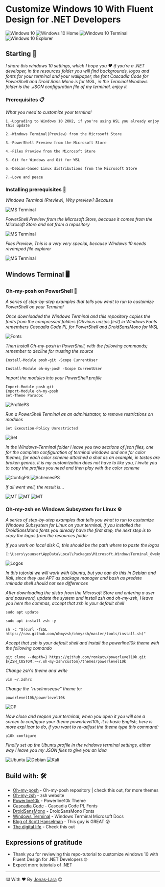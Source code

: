 # Customize Windows 10 With Fluent Design for .NET Developers

<img src=/Captures/01.png alt="Windows 10"/>
<img src=/Captures/02.png alt="Windows 10 Home"/>
<img src=/Captures/03.png alt="Windows 10 Terminal"/>
<img src=/Captures/04.png alt="Windows 10 Explorer"/>

## Starting 🚀

_I share this windows 10 settings, which I hope you ❤️ if you´re a .NET developer, in the resources folder you will find backgrounds, logos and fonts for your terminal and your wallpaper, the font Cascadia Code for PowerShell and
Droid Sans Mono is for WSL, in the Terminal Windows folder is the .JSON configuration file of my terminal, enjoy it_


### Prerequisites 📋

_What you need to customize your terminal_

```
1.-Upgrading to Windows 10 20H2, if you're using WSL you already enjoy this update

2.-Windows Terminal(Preview) from the Microsoft Store

3.-PowerShell Preview from the Microsoft Store

4.-Files Preview from the Microsoft Store

5.-Git for Windows and Git for WSL

6.-Debian-based Linux distributions from the Microsoft Store

7.-Love and peace

```

### Installing prerequisites 🔧

_Windows Terminal (Preview), Why preview? Because_

<img src=/Captures/Terminal.png alt="MS Terminal"/>

_PowerShell Preview from the Microsoft Store, because it comes from the Microsoft Store and not from a repository_

<img src=/Captures/PowerShell.png alt="MS Terminal"/>

_Files Preview, This is a very very special, because Windows 10 needs revamped file explorer_

<img src=/Captures/Files.png alt="MS Terminal"/>


## Windows Terminal 🖥

### Oh-my-posh on PowerShell 🔧

_A series of step-by-step examples that tells you what to run to customize PowerShell on your Terminal_

_Once downloaded the Windows Terminal and this repository copies the fonts from the compressed folders (Obvious unzips first) in Windows Fonts remembers Cascadia Code PL for PowerShell and DroidSansMono for WSL_

<img src=/Captures/Fonts.png alt="Fonts"/>

_Then install Oh-my-posh in PowerShell, with the following commands; remember to decline for trusting the source_

```
Install-Module posh-git -Scope CurrentUser
```
```
Install-Module oh-my-posh -Scope CurrentUser
```

_Import the modules into your PowerShell profile_

```
Import-Module posh-git
Import-Module oh-my-posh
Set-Theme Paradox
```
<img src=/Captures/PROFILES$.png alt="ProfilePS"/>

_Run a PowerShell Terminal as an administrator, to remove restrictions on modules_

```
Set Execution-Policy Unrestricted
```

<img src=/Captures/Set.png alt="Set"/>

_In the Windows-Terminal folder I leave you two sections of json files, one for the complete configuration of terminal windows and one for color themes, for each color scheme attached a shot as an example, in tastes are broken genres, it is my customization does not have to like you, I invite you to copy the profiles you need and then play with the color scheme_

<img src=/Captures/ConfPS.png alt="ConfigPS"/>

<img src=/Captures/esquemasPS.png alt="SchemesPS"/>

_If all went well, the result is..._ 

<img src=/Captures/windowsPS.png alt="MT"/>
<img src=/Captures/windowsCMD.png alt="MT"/>
<img src=/Captures/windowsAzure.png alt="MT"/>

### Oh-my-zsh en Windows Subsystem for Linux ⚙️

_A series of step-by-step examples that tells you what to run to customize Windows Subsystem for Linux on your terminal, if you installed the DroidSansMono fonts you already have the first step, the next step is to copy the logos from the resources folder_

_If you work on local disk C, this should be the path where to paste the logos_

```
C:\Users\youuser\AppData\Local\Packages\Microsoft.WindowsTerminal_8wekyb3d8bbwe\RoamingState
```

<img src=/Captures/Logos.png alt="Logos"/>

_In this tutorial we will work with Ubuntu, but you can do this in Debian and Kali, since they use APT as package manager and bash as predete rminada shell should not see differences_

_After downloading the distro from the Microsoft Store and entering a user and password, update the system and install zsh and oh-my-zsh, I leave you here the commas, accept that zsh is your default shell_

```
sudo apt update
```
```
sudo apt install zsh -y
```
```
sh -c "$(curl -fsSL https://raw.github.com/ohmyzsh/ohmyzsh/master/tools/install.sh)"
```

_Accept that zsh is your default shell and install the powerline10k theme with the following comando_


```
git clone --depth=1 https://github.com/romkatv/powerlevel10k.git ${ZSH_CUSTOM:-~/.oh-my-zsh/custom}/themes/powerlevel10k
```


_Change zsh's theme and write_

```
vim ~/.zshrc
```

_Change the "ruselnoseque" theme to:_

```
powerlevel10k/powerlevel10k
```

<img src=/Captures/ct.png alt="CP"/>

_Now close and reopen your terminal, when you open it you will see a screen to configure your theme powerlevel10k, it is basic English, here is more expl icar to do, if you want to re-adjust the theme type this command:_

```
p10k configure
```

_Finally set up the Ubuntu profile in the windows terminal settings, either way I leave you my JSON files to give you an idea_ 

<img src=/Captures/windowsUbuntu.png alt="Ubuntu"/>
<img src=/Captures/windowsDebian.png alt="Debian"/>
<img src=/Captures/windowsKali.png alt="Kali"/>


## Build with: 🛠️

* [Oh-my-posh](https://github.com/JanDeDobbeleer/oh-my-posh) - Oh-my-posh repository | check this out, for more themes
* [Oh-my-zsh](https://ohmyz.sh/) - zsh website 
* [Powerline10k](https://github.com/romkatv/powerlevel10k) - Powerline10k Theme
* [Cascadia Code](https://www.hanselman.com/) - Cascadia Code PL Fonts
* [DroidSansMono](https://www.nerdfonts.com/) - DroidSansMono Fonts
* [Windows Terminal](https://docs.microsoft.com/en-us/windows/terminal/) - Windows Terminal Microsoft Docs
* [Blog of Scott Hanselman](https://www.hanselman.com/) - This guy is GREAT 😵
* [The digital life](https://www.the-digital-life.com/en/) - Check this out


## Expressions of gratitude

* Thank you for reviewing this repo-tutorial to customize windows 10 with Fluent Design for .NET Developers 🤓
* Expect more tutorials of .NET

---
⌨️ With ❤️ By [Jonas-Lara](https://github.com/Jonas-Lara) 😊
